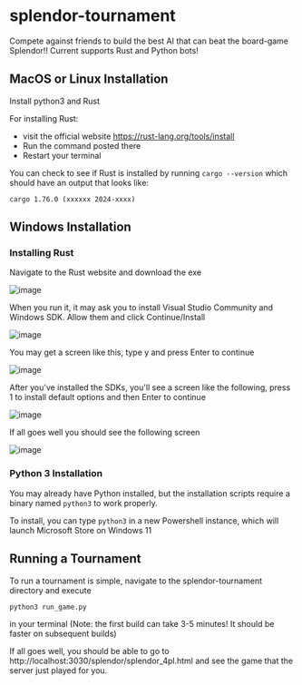# splendor-tournament
Compete against friends to build the best AI that can beat the board-game Splendor!! Current supports Rust and Python bots!

## MacOS or Linux Installation 

Install python3 and Rust

For installing Rust:
  - visit the official website https://rust-lang.org/tools/install
  - Run the command posted there
  - Restart your terminal

You can check to see if Rust is installed by running `cargo --version` which should have an output that looks like:
```
cargo 1.76.0 (xxxxxx 2024-xxxx)
```


## Windows Installation

### Installing Rust

Navigate to the Rust website and download the exe

![image](https://github.com/pashneal/splendor-tournament/assets/36735795/8eebc16a-faa4-4907-b5d4-a9dce6e4b7ab)

When you run it, it may ask you to install Visual Studio Community and Windows SDK. Allow them and click Continue/Install

![image](https://github.com/pashneal/splendor-tournament/assets/36735795/cd0e3d88-1de2-4993-8e30-4a4b9e221f32)

You may get a screen like this, type y and press Enter to continue

![image](https://github.com/pashneal/splendor-tournament/assets/36735795/1b7a726e-1b3d-4be7-bc62-e8ba5f22a100)

After you've installed the SDKs, you'll see a screen like the following, press 1 to install default options and then Enter to continue

![image](https://github.com/pashneal/splendor-tournament/assets/36735795/c33feb93-09da-43a3-b86a-f67a2884d3d2)

If all goes well you should see the following screen 

![image](https://github.com/pashneal/splendor-tournament/assets/36735795/64196d22-f480-42f7-9914-cbe8c6ef3268)

### Python 3 Installation

You may already have Python installed, but the installation scripts require a binary named `python3` to work properly.

To install, you can type `python3` in a new Powershell instance, which will launch Microsoft Store on Windows 11

## Running a Tournament 

To run a tournament is simple, navigate to the splendor-tournament directory and execute 
```
python3 run_game.py
```
in your terminal
(Note: the first build can take 3-5 minutes! It should be faster on subsequent builds) 

If all goes well, you should be able to go to http://localhost:3030/splendor/splendor_4pl.html and see the game that the server just played for you.
